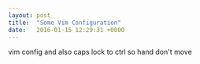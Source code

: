 ```yaml
---
layout: post
title:  "Some Vim Configuration"
date:   2016-01-15 12:29:31 +0000
---
```


vim config and also caps lock to ctrl so hand don't move